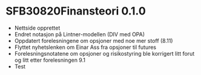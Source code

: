 # SFB30820Finansteori 0.1.0

- Nettside opprettet
- Endret notasjon på Lintner-modellen (DIV med OPA)
- Oppdatert forelesningene om opsjoner med noe mer stoff (8.11)
- Flyttet nyhetslenken om Einar Ass fra opsjoner til futures
- Forelesningsnotatene om opsjoner og risikostyring ble korrigert litt forut og litt etter forelesningen 9.1
- Test
